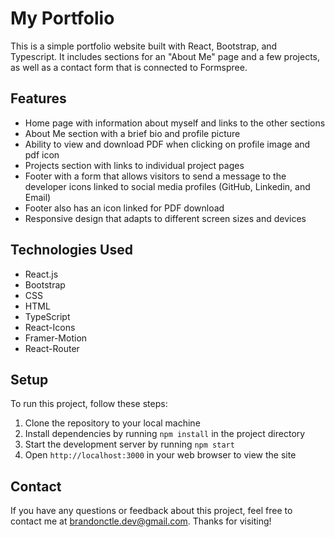 # My Portfolio

This is a simple portfolio website built with React, Bootstrap, and Typescript. It includes sections for an "About Me" page and a few projects, as well as a contact form that is connected to Formspree.

## Features

- Home page with information about myself and links to the other sections
- About Me section with a brief bio and profile picture
- Ability to view and download PDF when clicking on profile image and pdf icon
- Projects section with links to individual project pages
- Footer with a form that allows visitors to send a message to the developer icons linked to social media profiles (GitHub, Linkedin, and Email)
- Footer also has an icon linked for PDF download
- Responsive design that adapts to different screen sizes and devices

## Technologies Used

- React.js
- Bootstrap
- CSS
- HTML
- TypeScript
- React-Icons
- Framer-Motion
- React-Router

## Setup

To run this project, follow these steps:

1. Clone the repository to your local machine
2. Install dependencies by running `npm install` in the project directory
3. Start the development server by running `npm start`
4. Open `http://localhost:3000` in your web browser to view the site

## Contact

If you have any questions or feedback about this project, feel free to contact me at [brandonctle.dev@gmail.com](mailto:brandonctle.dev@gmail.com). Thanks for visiting!
